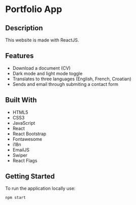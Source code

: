 # Portfolio App

## Description

This website is made with ReactJS.

## Features

- Download a document (CV)
- Dark mode and light mode toggle
- Translates to three languages (English, French, Croatian)
- Sends and email through submiting a contact form

## Built With

- HTML5
- CSS3
- JavaScript
- React
- React Bootstrap
- Fontawesome
- i18n
- EmailJS
- Swiper
- React Flags

## Getting Started

To run the application locally use:

```
npm start
```

<!-- ## Project Status

### Work in Progress


### Known Issues
 -->
